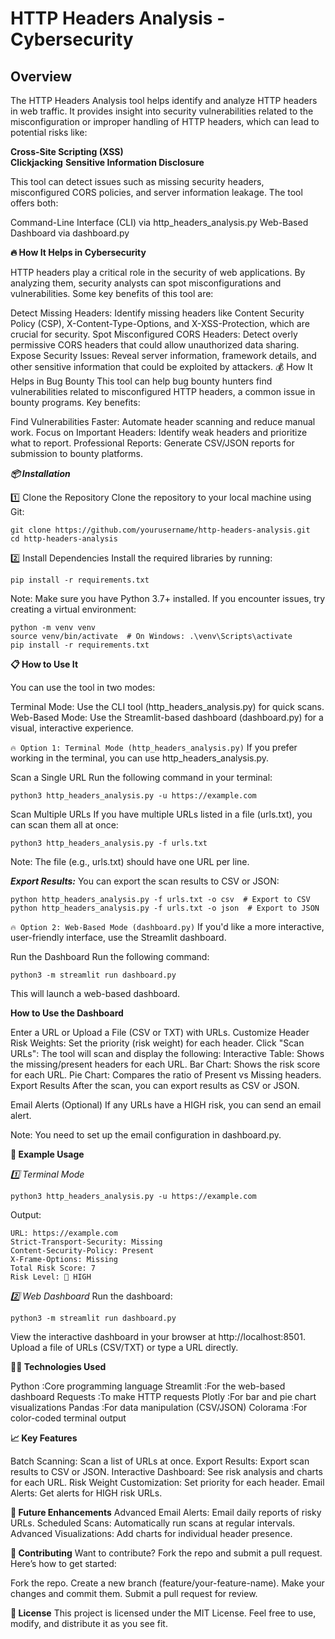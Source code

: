 # HTTP Headers Analysis - Cybersecurity

## Overview
The HTTP Headers Analysis tool helps identify and analyze HTTP headers in web traffic. It provides insight into security vulnerabilities related to the misconfiguration or improper handling of HTTP headers, which can lead to potential risks like:

**Cross-Site Scripting (XSS)** </br>
**Clickjacking**
**Sensitive Information Disclosure**

This tool can detect issues such as missing security headers, misconfigured CORS policies, and server information leakage. The tool offers both:

Command-Line Interface (CLI) via http_headers_analysis.py
Web-Based Dashboard via dashboard.py

**🔥 How It Helps in Cybersecurity**

HTTP headers play a critical role in the security of web applications. By analyzing them, security analysts can spot misconfigurations and vulnerabilities. Some key benefits of this tool are:

Detect Missing Headers: Identify missing headers like Content Security Policy (CSP), X-Content-Type-Options, and X-XSS-Protection, which are crucial for security.
Spot Misconfigured CORS Headers: Detect overly permissive CORS headers that could allow unauthorized data sharing.
Expose Security Issues: Reveal server information, framework details, and other sensitive information that could be exploited by attackers.
💰 How It Helps in Bug Bounty
This tool can help bug bounty hunters find vulnerabilities related to misconfigured HTTP headers, a common issue in bounty programs. Key benefits:

Find Vulnerabilities Faster: Automate header scanning and reduce manual work.
Focus on Important Headers: Identify weak headers and prioritize what to report.
Professional Reports: Generate CSV/JSON reports for submission to bounty platforms.


***📦 Installation***

1️⃣ Clone the Repository
Clone the repository to your local machine using Git:

```
git clone https://github.com/yourusername/http-headers-analysis.git
cd http-headers-analysis
```
2️⃣ Install Dependencies
Install the required libraries by running:

```
pip install -r requirements.txt
```
Note: Make sure you have Python 3.7+ installed. If you encounter issues, try creating a virtual environment:

```
python -m venv venv
source venv/bin/activate  # On Windows: .\venv\Scripts\activate
pip install -r requirements.txt
```

**📋 How to Use It**

You can use the tool in two modes:

Terminal Mode: Use the CLI tool (http_headers_analysis.py) for quick scans.
Web-Based Mode: Use the Streamlit-based dashboard (dashboard.py) for a visual, interactive experience.

`🔥 Option 1: Terminal Mode (http_headers_analysis.py)`
If you prefer working in the terminal, you can use http_headers_analysis.py.

Scan a Single URL
Run the following command in your terminal:

```
python3 http_headers_analysis.py -u https://example.com
```
Scan Multiple URLs
If you have multiple URLs listed in a file (urls.txt), you can scan them all at once:
```
python3 http_headers_analysis.py -f urls.txt
```
Note: The file (e.g., urls.txt) should have one URL per line.

***Export Results:***
You can export the scan results to CSV or JSON:

```
python http_headers_analysis.py -f urls.txt -o csv  # Export to CSV
python http_headers_analysis.py -f urls.txt -o json  # Export to JSON
```
`🔥 Option 2: Web-Based Mode (dashboard.py)`
If you'd like a more interactive, user-friendly interface, use the Streamlit dashboard.

Run the Dashboard
Run the following command:

```
python3 -m streamlit run dashboard.py
```
This will launch a web-based dashboard.

**How to Use the Dashboard**


Enter a URL or Upload a File (CSV or TXT) with URLs.
Customize Header Risk Weights: Set the priority (risk weight) for each header.
Click "Scan URLs": The tool will scan and display the following:
Interactive Table: Shows the missing/present headers for each URL.
Bar Chart: Shows the risk score for each URL.
Pie Chart: Compares the ratio of Present vs Missing headers.
Export Results
After the scan, you can export results as CSV or JSON.

Email Alerts (Optional)
If any URLs have a HIGH risk, you can send an email alert.

Note: You need to set up the email configuration in dashboard.py.


**📘 Example Usage**

*1️⃣ Terminal Mode*

```
python3 http_headers_analysis.py -u https://example.com
```
Output:
```
URL: https://example.com
Strict-Transport-Security: Missing
Content-Security-Policy: Present
X-Frame-Options: Missing
Total Risk Score: 7
Risk Level: 🔴 HIGH
```

*2️⃣ Web Dashboard*
Run the dashboard:
```
python3 -m streamlit run dashboard.py
```

View the interactive dashboard in your browser at http://localhost:8501.
Upload a file of URLs (CSV/TXT) or type a URL directly.


**🧑‍💻 Technologies Used**

Python	  :Core programming language
Streamlit	:For the web-based dashboard
Requests	:To make HTTP requests
Plotly	  :For bar and pie chart visualizations
Pandas	  :For data manipulation (CSV/JSON)
Colorama	:For color-coded terminal output

**📈 Key Features**

Batch Scanning: Scan a list of URLs at once.
Export Results: Export scan results to CSV or JSON.
Interactive Dashboard: See risk analysis and charts for each URL.
Risk Weight Customization: Set priority for each header.
Email Alerts: Get alerts for HIGH risk URLs.

**🚀 Future Enhancements**
Advanced Email Alerts: Email daily reports of risky URLs.
Scheduled Scans: Automatically run scans at regular intervals.
Advanced Visualizations: Add charts for individual header presence.

**🤝 Contributing**
Want to contribute? Fork the repo and submit a pull request.
Here’s how to get started:

Fork the repo.
Create a new branch (feature/your-feature-name).
Make your changes and commit them.
Submit a pull request for review.

**📜 License**
This project is licensed under the MIT License. Feel free to use, modify, and distribute it as you see fit.
